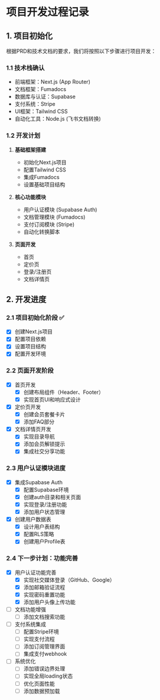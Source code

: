 # 项目开发过程记录

## 1. 项目初始化

根据PRD和技术文档的要求，我们将按照以下步骤进行项目开发：

### 1.1 技术栈确认
- 前端框架：Next.js (App Router)
- 文档框架：Fumadocs
- 数据库与认证：Supabase
- 支付系统：Stripe
- UI框架：Tailwind CSS
- 自动化工具：Node.js (飞书文档转换)

### 1.2 开发计划
1. **基础框架搭建**
   - 初始化Next.js项目
   - 配置Tailwind CSS
   - 集成Fumadocs
   - 设置基础项目结构

2. **核心功能模块**
   - 用户认证模块 (Supabase Auth)
   - 文档管理模块 (Fumadocs)
   - 支付订阅模块 (Stripe)
   - 自动化转换脚本

3. **页面开发**
   - 首页
   - 定价页
   - 登录/注册页
   - 文档详情页

## 2. 开发进度

### 2.1 项目初始化阶段 ✅
- [x] 创建Next.js项目
- [x] 配置项目依赖
- [x] 设置项目结构
- [x] 配置开发环境

### 2.2 页面开发阶段
- [x] 首页开发
  - [x] 创建布局组件（Header、Footer）
  - [x] 实现首页UI和响应式设计
- [x] 定价页开发
  - [x] 创建会员套餐卡片
  - [x] 添加FAQ部分
- [x] 文档详情页开发
  - [x] 实现目录导航
  - [x] 添加会员解锁提示
  - [x] 集成社交分享功能

### 2.3 用户认证模块进度
- [x] 集成Supabase Auth
  - [x] 配置Supabase环境
  - [x] 创建auth目录和相关页面
  - [x] 实现登录/注册功能
  - [x] 添加用户状态管理
- [x] 创建用户数据表
  - [x] 设计用户表结构
  - [x] 配置RLS策略
  - [x] 创建用户Profile表

### 2.4 下一步计划：功能完善
- [x] 用户认证功能完善
  - [x] 实现社交媒体登录（GitHub、Google）
  - [x] 添加邮箱验证流程
  - [x] 实现密码重置功能
  - [x] 添加用户头像上传功能
- [ ] 文档功能增强
  - [ ] 添加文档搜索功能
- [ ] 支付系统集成
  - [ ] 配置Stripe环境
  - [ ] 实现支付流程
  - [ ] 添加订阅管理界面
  - [ ] 集成支付webhook
- [ ] 系统优化
  - [ ] 添加错误边界处理
  - [ ] 实现全局loading状态
  - [ ] 优化页面性能
  - [ ] 添加数据预加载
